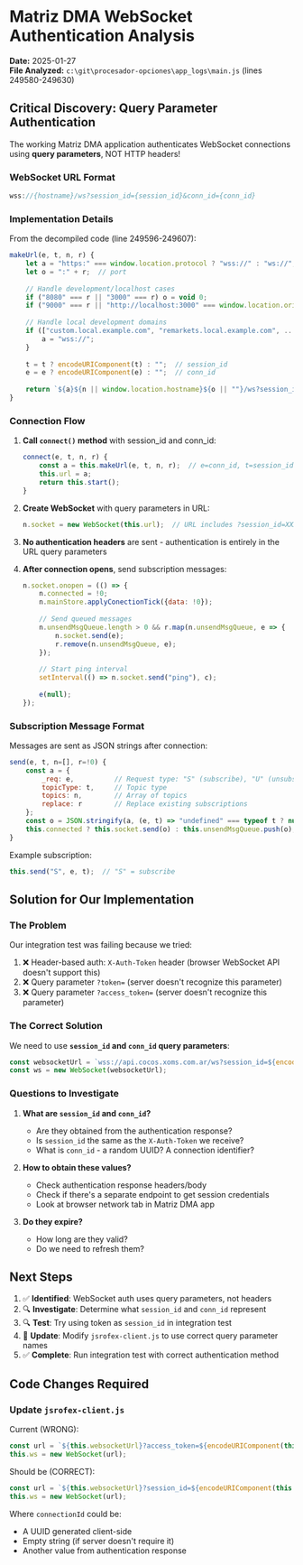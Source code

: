# Matriz DMA WebSocket Authentication Analysis

**Date:** 2025-01-27  
**File Analyzed:** `c:\git\procesador-opciones\app_logs\main.js` (lines 249580-249630)

## Critical Discovery: Query Parameter Authentication

The working Matriz DMA application authenticates WebSocket connections using **query parameters**, NOT HTTP headers!

### WebSocket URL Format

```javascript
wss://{hostname}/ws?session_id={session_id}&conn_id={conn_id}
```

### Implementation Details

From the decompiled code (line 249596-249607):

```javascript
makeUrl(e, t, n, r) {
    let a = "https:" === window.location.protocol ? "wss://" : "ws://";
    let o = ":" + r;  // port
    
    // Handle development/localhost cases
    if ("8080" === r || "3000" === r) o = void 0;
    if ("9000" === r || "http://localhost:3000" === window.location.origin) o = ":4040";
    
    // Handle local development domains
    if (["custom.local.example.com", "remarkets.local.example.com", ...].includes(window.location.host.split(":")[0])) {
        a = "wss://";
    }
    
    t = t ? encodeURIComponent(t) : "";  // session_id
    e = e ? encodeURIComponent(e) : "";  // conn_id
    
    return `${a}${n || window.location.hostname}${o || ""}/ws?session_id=${t}&conn_id=${e}`;
}
```

### Connection Flow

1. **Call `connect()` method** with session_id and conn_id:
   ```javascript
   connect(e, t, n, r) {
       const a = this.makeUrl(e, t, n, r);  // e=conn_id, t=session_id, n=hostname, r=port
       this.url = a;
       return this.start();
   }
   ```

2. **Create WebSocket** with query parameters in URL:
   ```javascript
   n.socket = new WebSocket(this.url);  // URL includes ?session_id=XXX&conn_id=YYY
   ```

3. **No authentication headers** are sent - authentication is entirely in the URL query parameters

4. **After connection opens**, send subscription messages:
   ```javascript
   n.socket.onopen = (() => {
       n.connected = !0;
       n.mainStore.applyConectionTick({data: !0});
       
       // Send queued messages
       n.unsendMsgQueue.length > 0 && r.map(n.unsendMsgQueue, e => {
           n.socket.send(e);
           r.remove(n.unsendMsgQueue, e);
       });
       
       // Start ping interval
       setInterval(() => n.socket.send("ping"), c);
       
       e(null);
   });
   ```

### Subscription Message Format

Messages are sent as JSON strings after connection:

```javascript
send(e, t, n=[], r=!0) {
    const a = {
        _req: e,          // Request type: "S" (subscribe), "U" (unsubscribe)
        topicType: t,     // Topic type
        topics: n,        // Array of topics
        replace: r        // Replace existing subscriptions
    };
    const o = JSON.stringify(a, (e, t) => "undefined" === typeof t ? null : t);
    this.connected ? this.socket.send(o) : this.unsendMsgQueue.push(o);
}
```

Example subscription:
```javascript
this.send("S", e, t);  // "S" = subscribe
```

## Solution for Our Implementation

### The Problem

Our integration test was failing because we tried:
1. ❌ Header-based auth: `X-Auth-Token` header (browser WebSocket API doesn't support this)
2. ❌ Query parameter `?token=` (server doesn't recognize this parameter)
3. ❌ Query parameter `?access_token=` (server doesn't recognize this parameter)

### The Correct Solution

We need to use **`session_id` and `conn_id` query parameters**:

```javascript
const websocketUrl = `wss://api.cocos.xoms.com.ar/ws?session_id=${encodeURIComponent(sessionId)}&conn_id=${encodeURIComponent(connId)}`;
const ws = new WebSocket(websocketUrl);
```

### Questions to Investigate

1. **What are `session_id` and `conn_id`?**
   - Are they obtained from the authentication response?
   - Is `session_id` the same as the `X-Auth-Token` we receive?
   - What is `conn_id` - a random UUID? A connection identifier?

2. **How to obtain these values?**
   - Check authentication response headers/body
   - Check if there's a separate endpoint to get session credentials
   - Look at browser network tab in Matriz DMA app

3. **Do they expire?**
   - How long are they valid?
   - Do we need to refresh them?

## Next Steps

1. ✅ **Identified**: WebSocket auth uses query parameters, not headers
2. 🔍 **Investigate**: Determine what `session_id` and `conn_id` represent
3. 🔍 **Test**: Try using token as `session_id` in integration test
4. 🔄 **Update**: Modify `jsrofex-client.js` to use correct query parameter names
5. ✅ **Complete**: Run integration test with correct authentication method

## Code Changes Required

### Update `jsrofex-client.js`

Current (WRONG):
```javascript
const url = `${this.websocketUrl}?access_token=${encodeURIComponent(this.token)}`;
this.ws = new WebSocket(url);
```

Should be (CORRECT):
```javascript
const url = `${this.websocketUrl}?session_id=${encodeURIComponent(this.token)}&conn_id=${encodeURIComponent(connectionId)}`;
this.ws = new WebSocket(url);
```

Where `connectionId` could be:
- A UUID generated client-side
- Empty string (if server doesn't require it)
- Another value from authentication response
